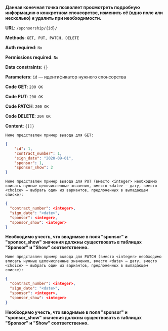 **Данная конечная точка позволяет просмотреть подробную информацию о конкретном спонсорстве, изменить её (одно поле или несколько) и удалить при необходимости.**

**URL**: `/sponsorship/{id}/`

**Methods**: `GET, PUT, PATCH, DELETE`

**Auth required**: `No`

**Permissions required**: `No`

**Data constraints**: `{}`

**Parameters**: `id` — идентификатор нужного спонсорства

**Code GET**: `200 OK`

**Code PUT**: `200 OK`

**Code PATCH**: `200 OK`

**Code DELETE**: `204 OK`

**Content**: `{[]}`

`Ниже представлен пример вывода для GET:`

``` json
{
    "id": 1,
    "contract_number": 1,
    "sign_date": "2020-09-01",
    "sponsor": 1,
    "sponsor_show": 2
}
```

`Ниже представлен пример вывода для PUT (вместо <integer> необходимо вписать нужные целочисленные значения, вместо <date> — дату, вместо <choice> — выбрать один из вариантов, предложенных в выпадающем списке):`

``` json
{
  "contract_number": <integer>,
  "sign_date": "<date>",
  "sponsor": <integer>,
  "sponsor_show": <integer>
}
```

**Необходимо учесть, что вводимые в поля "sponsor" и "sponsor_show" значения должны существовать в таблицах "Sponsor" и "Show" соответственно.** 

`Ниже представлен пример вывода для PATCH (вместо <integer> необходимо вписать нужные целочисленные значения, вместо <date> — дату, вместо <choice> — выбрать один из вариантов, предложенных в выпадающем списке):`

``` json
{
  "contract_number": <integer>,
  "sign_date": "<date>",
  "sponsor": <integer>,
  "sponsor_show": <integer>
}
```

**Необходимо учесть, что вводимые в поля "sponsor" и "sponsor_show" значения должны существовать в таблицах "Sponsor" и "Show" соответственно.** 